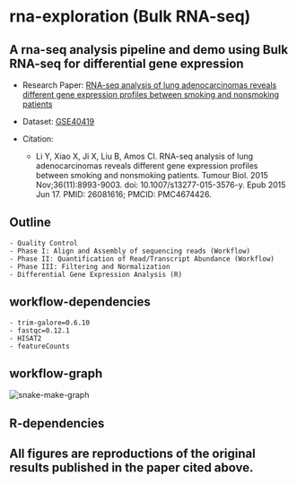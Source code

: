 # rna-exploration (Bulk RNA-seq) 

## A rna-seq analysis pipeline and demo using Bulk RNA-seq for differential gene expression

- Research Paper: [RNA-seq analysis of lung adenocarcinomas reveals different gene expression profiles between smoking and nonsmoking patients]("bulk-rna-seq/papers/rna-seq-smokers-nonsmokers.pdf")
  
- Dataset: [GSE40419](https://www.ncbi.nlm.nih.gov/geo/query/acc.cgi?acc=GSE40419)

- Citation:
    - Li Y, Xiao X, Ji X, Liu B, Amos CI. RNA-seq analysis of lung adenocarcinomas reveals different gene expression profiles between smoking and nonsmoking patients. Tumour Biol. 2015 Nov;36(11):8993-9003. doi: 10.1007/s13277-015-3576-y. Epub 2015 Jun 17. PMID: 26081616; PMCID: PMC4674426.  
## Outline
    - Quality Control
    - Phase I: Align and Assembly of sequencing reads (Workflow)
    - Phase II: Quantification of Read/Transcript Abundance (Workflow) 
    - Phase III: Filtering and Normalization
    - Differential Gene Expression Analysis (R)

## workflow-dependencies
    - trim-galore=0.6.10
    - fastqc=0.12.1
    - HISAT2
    - featureCounts 
## workflow-graph
![snake-make-graph]("bulk-rna-seq/workflow/figures/rulegraph.pdf")
## R-dependencies 

## All figures are reproductions of the original results published in the paper cited above. 





